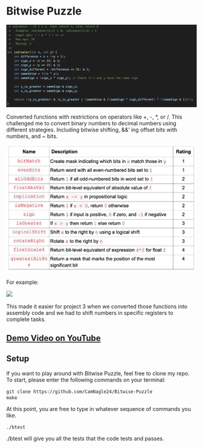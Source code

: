 # Bitwise Puzzle

<img src="assets/BitwisePuzzle.png" width="600">

Converted functions with restrictions on operators like +, -, *, or /. This challenged me to convert binary numbers to decimal numbers using different strategies. Including bitwise shifting, &&’ ing offset bits with numbers, and ~ bits. 

<img src="assets/AllFunctions.png" width="600">

For example:

<img src="READ ME INSERT PIC OF SHIFING BITS BELOW" width="600">

This made it easier for project 3 when we converted those functions into assembly code and we had to shift numbers in specific registers to complete tasks.

## <a href="https://www.youtube.com/watch?v=UNz9k9E9IWM"> Demo Video on YouTube </a>

## Setup

If you want to play around with Bitwise Puzzle, feel free to clone my repo. To start, please enter the following commands on your terminal:

```
git clone https://github.com/CamNagle24/Bitwise-Puzzle
make
```

At this point, you are free to type in whatever sequence of commands you like.

```
./btest
```

./btest will give you all the tests that the code tests and passes.
